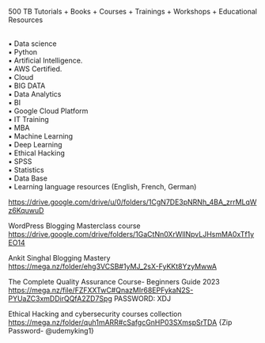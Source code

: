 500 TB Tutorials + Books + Courses + Trainings + Workshops + Educational Resources<br><br>

▪️ Data science<br>
▪️ Python<br>
▪️ Artificial Intelligence.<br>
▪️ AWS Certified.<br>
▪️ Cloud<br>
▪️ BIG DATA<br>
▪️ Data Analytics<br>
▪️ BI<br>
▪️ Google Cloud Platform<br>
▪️ IT Training<br>
▪️ MBA<br>
▪️ Machine Learning<br>
▪️ Deep Learning<br>
▪️ Ethical Hacking<br>
▪️ SPSS<br>
▪️ Statistics<br>
▪️ Data Base<br>
▪️ Learning language resources (English, French, German)<br>

https://drive.google.com/drive/u/0/folders/1CgN7DE3pNRNh_4BA_zrrMLqWz6KquwuD

WordPress Blogging Masterclass course<br>
https://drive.google.com/drive/folders/1GaCtNn0XrWllNpvLJHsmMA0xTf1yEO14

Ankit Singhal Blogging Mastery<br>
https://mega.nz/folder/ehg3VCSB#1yMJ_2sX-FyKKt8YzyMwwA

The Complete Quality Assurance Course- Beginners Guide 2023<br>
https://mega.nz/file/FZFXXTwC#QnazMIr68EPFykaN2S-PYUaZC3xmDDirQQfA2ZD7Spg PASSWORD: XDJ

Ethical Hacking and cybersecurity courses collection<br>
https://mega.nz/folder/quh1mARR#cSafgcGnHP03SXmspSrTDA {Zip Password- @udemyking1}
